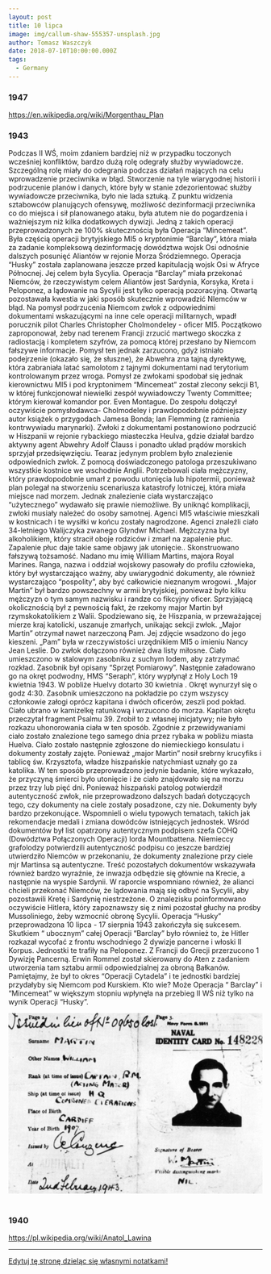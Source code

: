 ```yaml
---
layout: post
title: 10 lipca
image: img/callum-shaw-555357-unsplash.jpg
author: Tomasz Waszczyk
date: 2018-07-10T10:00:00.000Z
tags:
  - Germany
---
```


### 1947

https://en.wikipedia.org/wiki/Morgenthau_Plan

### 1943

Podczas II WŚ, moim zdaniem bardziej niż w przypadku toczonych wcześniej konfliktów, bardzo dużą rolę odegrały służby wywiadowcze. Szczególną rolę miały do odegrania podczas działań mających na celu wprowadzenie przeciwnika w błąd. Stworzenie na tyle wiarygodnej historii i podrzucenie planów i danych, które były w stanie zdezorientować służby wywiadowcze przeciwnika, było nie lada sztuką. Z punktu widzenia sztabowców planujących ofensywę, możliwość dezinformacji przeciwnika co do miejsca i sił planowanego ataku, była atutem nie do pogardzenia i ważniejszym niż kilka dodatkowych dywizji. Jedną z takich operacji przeprowadzonych ze 100% skutecznością była Operacja “Mincemeat”. Była częścią operacji brytyjskiego MI5 o kryptonimie “Barclay”, która miała za zadanie kompleksową dezinformację dowództwa wojsk Osi odnośnie dalszych posunięć Aliantów w rejonie Morza Śródziemnego.
Operacja “Husky” została zaplanowana jeszcze przed kapitulacją wojsk Osi w Afryce Północnej. Jej celem była Sycylia. Operacja “Barclay” miała przekonać Niemców, że rzeczywistym celem Aliantów jest Sardynia, Korsyka, Kreta i Peloponez, a lądowanie na Sycylii jest tylko operacją pozoracyjną. Otwartą pozostawała kwestia w jaki sposób skutecznie wprowadzić NIemców w błąd. Na pomysł podrzucenia Niemcom zwłok z odpowiednimi dokumentami wskazującymi na inne cele operacji militarnych, wpadł porucznik pilot Charles Christopher Cholmondeley - oficer MI5. Początkowo zaproponował, żeby nad terenem Francji zrzucić martwego skoczka z radiostacją i kompletem szyfrów, za pomocą której przesłano by Niemcom fałszywe informacje. Pomysł ten jednak zarzucono, gdyż istniało podejrzenie (okazało się, że słuszne), że Abwehra zna tajną dyrektywę, która zabraniała latać samolotom z tajnymi dokumentami nad terytorium kontrolowanym przez wroga. Pomysł ze zwłokami spodobał się jednak kierownictwu MI5 i pod kryptonimem “Mincemeat” został zlecony sekcji B1, w której funkcjonował niewielki zespół wywiadowczy Twenty Committee; którym kierował komandor por. Even Montague. Do zespołu dołączył oczywiście pomysłodawca- Cholmodeley i prawdopodobnie późniejszy autor książek o przygodach Jamesa Bonda; Ian Flemming (z ramienia kontrwywiadu marynarki).
Zwłoki z dokumentami postanowiono podrzucić w Hiszpanii w rejonie rybackiego miasteczka Heulva, gdzie działał bardzo aktywny agent Abwehry Adolf Clauss i ponadto układ prądów morskich sprzyjał przedsięwzięciu.
Tearaz jedynym problem było znalezienie odpowiednich zwłok. Z pomocą doświadczonego patologa przeszukiwano wszystkie kostnice we wschodnie Anglii. Potrzebowali ciała mężczyzny, który prawdopodobnie umarł z powodu utonięcia lub hipotermii, ponieważ plan polegał na stworzeniu scenariusza katastrofy lotniczej, która miała miejsce nad morzem. Jednak znalezienie ciała wystarczająco “użytecznego” wydawało się prawie niemożliwe. By uniknąć komplikacji, zwłoki musiały należeć do osoby samotnej.
Agenci MI5 właściwie mieszkali w kostnicach i te wysiłki w końcu zostały nagrodzone. Agenci znaleźli ciało 34-letniego Walijczyka zwanego Glyndwr Michael. Mężczyzna był alkoholikiem, który stracił oboje rodziców i zmarł na zapalenie płuc. Zapalenie płuc daje takie same objawy jak utonięcie.. Skonstruowano fałszywą tożsamość. Nadano mu imię William Martins, majora Royal Marines.
Ranga, nazwa i oddział wojskowy pasowały do ​​profilu człowieka, który był wystarczająco ważny, aby uwiarygodnić dokumenty, ale również wystarczająco “pospolity”, aby być całkowicie nieznanym wrogowi. „Major Martin” był bardzo powszechny w armii brytyjskiej, ponieważ było kilku mężczyzn o tym samym nazwisku i randze co fikcyjny oficer. Sprzyjającą okolicznością był z pewnością fakt, że rzekomy major Martin był rzymskokatolikiem z Walii. Spodziewano się, że Hiszpania, w przeważającej mierze kraj katolicki, uszanuje zmarłych, unikając sekcji zwłok.
„Major Martin” otrzymał nawet narzeczoną Pam. Jej zdjęcie wsadzono do jego kieszeni. „Pam” była w rzeczywistości urzędnikiem MI5 o imieniu Nancy Jean Leslie. Do zwłok dołączono również dwa listy miłosne.
Ciało umieszczono w stalowym zasobniku z suchym lodem, aby zatrzymać rozkład. Zasobnik był opisany “Sprzęt Pomiarowy”. Następnie załadowano go na okręt podwodny, HMS “Seraph”, który wypłynął z Holy Loch 19 kwietnia 1943. W pobliże Huelvy dotarto 30 kwietnia . Okręt wynurzył się o godz 4:30. Zasobnik umieszczono na pokładzie po czym wszyscy członkowie załogi oprócz kapitana i dwóch oficerów, zeszli pod pokład. Ciało​​ ubrano w kamizelkę ratunkową i wrzucono do morza. Kapitan okrętu przeczytał fragment Psalmu 39. Zrobił to z własnej inicjatywy; nie było rozkazu uhonorowania ciała w ten sposób.
Zgodnie z przewidywaniami ciało zostało znalezione tego samego dnia przez rybaka w pobliżu miasta Huelva. Ciało zostało następnie zgłoszone do niemieckiego konsulatu i dokumenty zostały zajęte. Ponieważ „major Martin” nosił srebrny krucyfiks i tablicę św. Krzysztofa, władze hiszpańskie natychmiast uznały go za katolika. W ten sposób przeprowadzono jedynie badanie, które wykazało, że przyczyną śmierci było utonięcie i że ciało znajdowało się na morzu przez trzy lub pięć dni. Ponieważ hiszpański patolog potwierdził autentyczność zwłok, nie przeprowadzono dalszych badań dotyczących tego, czy dokumenty na ciele zostały posadzone, czy nie.
Dokumenty były bardzo przekonujące. Wspomnieli o wielu typowych tematach, takich jak rekomendacje medali i zmiana dowódców istniejących jednostek. Wśród dokumentów był list opatrzony autentycznym podpisem szefa COHQ (Dowództwa Połączonych Operacji) lorda Mountbattena. Niemieccy grafolodzy potwierdzili autentyczność podpisu co jeszcze bardziej utwierdziło Niemców w przekonaniu, że dokumenty znalezione przy ciele mjr Martinsa są autentyczne. Treść pozostałych dokumentów wskazywała również bardzo wyraźnie, że inwazja odbędzie się głównie na Krecie, a następnie na wyspie Sardynii. W raporcie wspomniano również, że alianci chcieli przekonać Niemców, że lądowania mają się odbyć na Sycylii, aby pozostawili Kretę i Sardynię niestrzeżone. O znalezisku poinformowano oczywiście Hitlera, który zapoznawszy się z nimi pozostał głuchy na prośby Mussoliniego, żeby wzmocnić obronę Sycylii.
Operacja “Husky” przeprowadzona 10 lipca - 17 sierpnia 1943 zakończyła się sukcesem. Skutkiem “ ubocznym” całej Operacji “Barclay” było również to, że Hitler rozkazał wycofać z frontu wschodniego 2 dywizje pancerne i włoski II Korpus. Jednostki te trafiły na Peloponez. Z Francji do Grecji przerzucono 1 Dywizję Pancerną. Erwin Rommel został skierowany do Aten z zadaniem utworzenia tam sztabu armii odpowiedzialnej za obroną Bałkanów. Pamiętajmy, że był to okres “Operacji Cytadela” i te jednostki bardziej przydałyby się Niemcom pod Kurskiem. Kto wie? Może Operacja “ Barclay” i “Mincemeat” w większym stopniu wpłynęła na przebieg II WŚ niż tylko na wynik Operacji “Husky”.

<img src="./img/july/husky.jpg"/><br><br>

### 1940

https://pl.wikipedia.org/wiki/Anatol_Lawina

---

<a href="https://github.com/TomaszWaszczyk/historia.waszczyk.com/edit/master/src/content/july-10.md" target="_blank">Edytuj tę stronę dzieląc się własnymi notatkami!</a>

